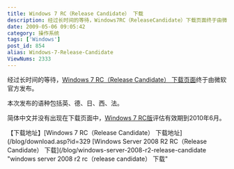 ```yaml
---
title: Windows 7 RC（Release Candidate） 下载
description: 经过长时间的等待，Windows7RC（ReleaseCandidate）下载页面终于由微软官方发布。本次发布的语种包括英、德、日、西、法。简体中文并没有出现在下载页面中，Windows7RC版评估有效期到2010年6月。
date: 2009-05-06 09:05:42
category: 操作系统
tags: ['Windows']
post_id: 854
alias: Windows-7-Release-Candidate
ViewNums: 2333
---
```


经过长时间的等待，[Windows 7 RC（Release Candidate） 下载页面](/blog/windows-7-release-candidate)终于由微软官方发布。

本次发布的语种包括英、德、日、西、法。

简体中文并没有出现在下载页面中，[Windows 7 RC版](/blog/windows-7-release-candidate)评估有效期到2010年6月。

【下载地址】[Windows 7 RC（Release Candidate） 下载地址](/blog/download.asp?id=329
[Windows Server 2008 R2 RC（Release Candidate） 下载](/blog/windows-server-2008-r2-release-candidate "windows server 2008 r2 rc（release candidate） 下载"

